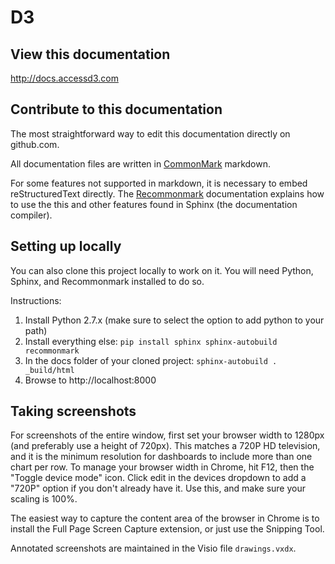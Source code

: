 # D3

View this documentation
--------------------------
http://docs.accessd3.com

Contribute to this documentation
-------------------------------------
The most straightforward way to edit this documentation directly on github.com.

All documentation files are written in [CommonMark](http://commonmark.org/help/) markdown.

For some features not supported in markdown, it is necessary to embed reStructuredText directly. The [Recommonmark](http://recommonmark.readthedocs.io/en/latest/index.html) documentation explains how to use the this and other features found in Sphinx (the documentation compiler).

Setting up locally
---------------------
You can also clone this project locally to work on it. You will need Python, Sphinx, and Recommonmark installed to do so.

Instructions:

1. Install Python 2.7.x (make sure to select the option to add python to your path)
2. Install everything else: `pip install sphinx sphinx-autobuild recommonmark`
3. In the docs folder of your cloned project: `sphinx-autobuild . _build/html`
4. Browse to http://localhost:8000

Taking screenshots
-----------------------
For screenshots of the entire window, first set your browser width to 1280px (and preferably use a height of 720px). This matches a 720P HD television, and it is the minimum resolution for dashboards to include more than one chart per row. To manage your browser width in Chrome, hit F12, then the "Toggle device mode" icon. Click edit in the devices dropdown to add a "720P" option if you don't already have it. Use this, and make sure your scaling is 100%.

The easiest way to capture the content area of the browser in Chrome is to install the Full Page Screen Capture extension, or just use the Snipping Tool.

Annotated screenshots are maintained in the Visio file `drawings.vxdx`.
